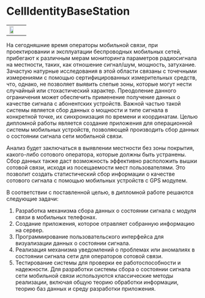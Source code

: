 # CellIdentityBaseStation

|   |   |
| ------------ | ------------ |
| <img src="https://github.com/deazotik/CellIdentityBaseStation/Screenshot_2024-03-17-10-46-25-470_com.example.topindianboykotlin1[1].jpg" width="70%" height="70%"/>  |

На сегодняшние время операторы мобильной связи, при проектировании и эксплуатации беспроводных мобильных сетей, прибегают к различным мерам мониторинга параметров радиосигнала на местности, таких, как отношение сигнал/шум, мощность, затухание. Зачастую натурные исследования в этой области связаны с точечными измерениями с помощью сертифицированных измерительных средств, что, однако, не позволяет выявить слепые зоны, которые могут нести случайный или стохастический характер.
Преодоление данного ограничения может обеспечить применение получение данных о качестве сигнала с абонентских устройств. Важной частью такой системы является сбор данных о мощности и типе сигнала в конкретной точке, их синхронизация по времени и координатам.
Целью дипломной работы является создание приложения для операционной системы мобильных устройств, позволяющей производить сбор данных о состоянии сигнала сети мобильной связи.

Анализ будет заключаться в выявлении местности без зоны покрытия, какого-либо сотового оператора, которые должны быть устранены. Сбор данных также даст возможность эффективно расположить вышки сотовой связи, исходя из посещаемости мест пользователями. Это позволит создать статистический сбор информации о качестве сотового сигнала с помощью мобильных устройств с GPS модулем.

В соответствии с поставленной целью, в дипломной работе решаются следующие задачи:
1. Разработка механизма сбора данных о состоянии сигнала с модуля связи в мобильных телефонах.
2. Создание приложения, которое отравляет собранную информацию на сервер.
3. Программирование пользовательского интерфейса для визуализации данных о состоянии сигнала.
4. Реализация механизма уведомлений о проблемах или аномалиях в состоянии сигнала сети для операторов сотовой связи.
5. Тестирование системы для проверки ее работоспособности и надежности.
Для разработки системы сбора о состоянии сигнала сети мобильной связи используются классические методы реализации, включая общую теорию обработки информации, теорию баз данных и среду разработки приложения.
